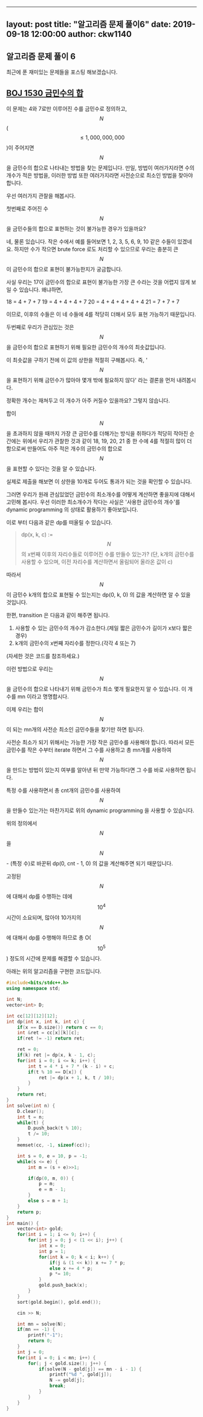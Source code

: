 
---
layout: post
title:  "알고리즘 문제 풀이6"
date:   2019-09-18 12:00:00
author: ckw1140
---

## 알고리즘 문제 풀이 6

최근에 푼 재미있는 문제들을 포스팅 해보겠습니다.

[BOJ 1530 금민수의 합](https://www.acmicpc.net/problem/1530)
-

이 문제는 4와 7로만 이루어진 수를 금민수로 정의하고, $$N$$($$\leq1,000,000,000$$)이 주어지면 $$N$$을 금민수의 합으로 나타내는 방법을 찾는 문제입니다.
만일, 방법이 여러가지라면 수의 개수가 적은 방법을, 이러한 방법 또한 여러가지라면 사전순으로 최소인 방법을 찾아야 합니다.

우선 여러가지 관찰을 해봅시다.

첫번째로 주어진 수 $$N$$을 금민수들의 합으로 표현하는 것이 불가능한 경우가 있을까요?

네, 물론 있습니다. 작은 수에서 예를 들어보면 1, 2, 3, 5, 6, 9, 10 같은 수들이 있겠네요. 하지만 수가 작으면 brute force 로도 처리할 수 있으므로 우리는 충분히 큰 $$N$$이 금민수의 합으로 표현이 불가능한지가 궁금합니다.

사실 우리는 17이 금민수의 합으로 표현이 불가능한 가장 큰 수라는 것을 어렵지 않게 보일 수 있습니다. 왜냐하면,

18 = 4 + 7 + 7
19 = 4 + 4 + 4 + 7
20 = 4 + 4 + 4 + 4 + 4
21 = 7 + 7 + 7

이므로, 이후의 수들은 이 네 수들에 4를 적당히 더해서 모두 표현 가능하기 때문입니다.

두번째로 우리가 관심있는 것은 $$N$$을 금민수의 합으로 표현하기 위해 필요한 금민수의 개수의 최솟값입니다.

이 최솟값을 구하기 전에 이 값의 상한을 적절히 구해봅시다. 즉, '$$N$$을 표현하기 위해 금민수가 많아야 몇개 밖에 필요하지 않다' 라는 결론을 먼저 내려봅시다.

정확한 개수는 재쳐두고 이 개수가 아주 커질수 있을까요?
그렇지 않습니다.

합이 $$N$$을 초과하지 않을 때까지 가장 큰 금민수를 더해가는 방식을 취하다가 적당히 작아진 순간에는 위에서 우리가 관찰한 것과 같이 18, 19, 20, 21 중 한 수에 4를 적절히 많이 더함으로써 만들어도 아주 적은 개수의 금민수의 합으로 $$N$$을 표현할 수 있다는 것을 알 수 있습니다.

실제로 제출을 해보면 이 상한을 10개로 두어도 통과가 되는 것을 확인할 수 있습니다.

그러면 우리가 원래 관심있었던 금민수의 최소개수를 어떻게 계산하면 좋을지에 대해서 고민해 봅시다. 우선 이러한 최소개수가 작다는 사실은 '사용한 금민수의 개수'를 dynamic programming 의 상태로 활용하기 좋아보입니다.

이로 부터 다음과 같은 dp를 떠올릴 수 있습니다.

> dp(x, k, c) := $$N$$의 x번째 이후의 자리수들로 이루어진 수를 만들수 있는가?
> (단, k개의 금민수를 사용할 수 있으며, 이전 자리수를 계산하면서 올림되어 올라온 값이 c)

따라서 $$N$$이 금민수 k개의 합으로 표현될 수 있는지는 dp(0, k, 0) 의 값을 계산하면 알 수 있을 것입니다.

한편, transition 은 다음과 같이 해주면 됩니다.
1. 사용할 수 있는 금민수의 개수가 감소한다.(제일 짧은 금민수가 길이가 x보다 짧은 경우)
2. k개의 금민수의 x번째 자리수를 정한다.(각각 4 또는 7) 

(자세한 것은 코드를 참조하세요.)

이런 방법으로 우리는 $$N$$을 금민수의 합으로 나타내기 위해 금민수가 최소 몇개 필요한지 알 수 있습니다. 이 개수를 mn 이라고 명명합시다.

이제 우리는 합이 $$N$$이 되는 mn개의 사전순 최소인 금민수들을 찾기만 하면 됩니다.

사전순 최소가 되기 위해서는 가능한 가장 작은 금민수를 사용해야 합니다.
따라서 모든 금민수를 작은 수부터 iterate 하면서 그 수를 사용하고 총 mn개를 사용하여 $$N$$을 만드는 방법이 있는지 여부를 알아낸 뒤 만약 가능하다면 그 수를 바로 사용하면 됩니다.

특정 수를 사용하면서 총 cnt개의 금민수를 사용하여 $$N$$을 만들수 있는가는 마찬가지로 위의 dynamic programming 을 사용할 수 있습니다.

위의 정의에서 $$N$$ 을 $$N$$ - (특정 수)로 바꾼뒤 dp(0, cnt - 1, 0) 의 값을 계산해주면 되기 때문입니다.

고정된 $$N$$에 대해서 dp를 수행하는 데에 $$10^4$$ 시간이 소요되며,
많아야 10가지의 $$N$$에 대해서 dp를 수행해야 하므로 총 O($$10^5$$) 정도의 시간에 문제를 해결할 수 있습니다. 

 아래는 위의 알고리즘을 구현한 코드입니다.

```cpp
#include<bits/stdc++.h>
using namespace std;

int N;
vector<int> D;

int cc[12][12][12];
int dp(int x, int k, int c) {
    if(x == D.size()) return c == 0;
    int &ret = cc[x][k][c];
    if(ret != -1) return ret;

    ret = 0;
    if(k) ret |= dp(x, k - 1, c);
    for(int i = 0; i <= k; i++) {
        int t = 4 * i + 7 * (k - i) + c;
        if(t % 10 == D[x]) {
            ret |= dp(x + 1, k, t / 10);
        }
    }
    return ret;
}
int solve(int n) {
    D.clear();
    int t = n;
    while(t) {
        D.push_back(t % 10);
        t /= 10;
    }
    memset(cc, -1, sizeof(cc));

    int s = 0, e = 10, p = -1;
    while(s <= e) {
        int m = (s + e)>>1;

        if(dp(0, m, 0)) {
            p = m;
            e = m - 1;
        }
        else s = m + 1;
    }
    return p;
}
int main() {
    vector<int> gold;
    for(int i = 1; i <= 9; i++) {
        for(int j = 0; j < (1 << i); j++) {
            int x = 0;
            int p = 1;
            for(int k = 0; k < i; k++) {
                if(j & (1 << k)) x += 7 * p;
                else x += 4 * p;
                p *= 10;
            }
            gold.push_back(x);
        }
    }
    sort(gold.begin(), gold.end());

    cin >> N;

    int mn = solve(N);
    if(mn == -1) {
        printf("-1");
        return 0;
    }
    int j = 0;
    for(int i = 0; i < mn; i++) {
        for(; j < gold.size(); j++) {
            if(solve(N - gold[j]) == mn - i - 1) {
                printf("%d ", gold[j]);
                N -= gold[j];
                break;
            }
        }
    }
}

```

